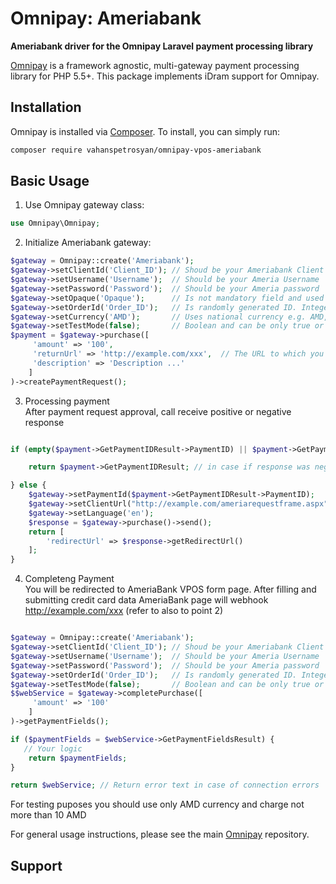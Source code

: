 # Omnipay: Ameriabank

**Ameriabank driver for the Omnipay Laravel payment processing library**

[Omnipay](https://github.com/thephpleague/omnipay) is a framework agnostic, multi-gateway payment
processing library for PHP 5.5+. This package implements iDram support for Omnipay.

## Installation

Omnipay is installed via [Composer](http://getcomposer.org/). To install, you can simply run:
 ```` bash
composer require vahanspetrosyan/omnipay-vpos-ameriabank
````

## Basic Usage

1. Use Omnipay gateway class:

```php
use Omnipay\Omnipay;
```

2. Initialize Ameriabank gateway:

```php
$gateway = Omnipay::create('Ameriabank');
$gateway->setClientId('Client_ID'); // Shoud be your Ameriabank Client ID (e.g. 7e7ef8ff-6300-4a78-bb31-3ad1a8c67d5f)
$gateway->setUsername('Username');  // Should be your Ameria Username 
$gateway->setPassword('Password');  // Should be your Ameria password
$gateway->setOpaque('Opaque');      // Is not mandatory field and used as additional information during information exchange 
$gateway->setOrderId('Order_ID');   // Is randomly generated ID. Integer which is generated by using system local time e.g. time()
$gateway->setCurrency('AMD');       // Uses national currency e.g. AMD, USD, EUR 
$gateway->setTestMode(false);       // Boolean and can be only true or false
$payment = $gateway->purchase([             
     'amount' => '100',         
     'returnUrl' => 'http://example.com/xxx',  // The URL to which you will be redirected after completing the purchase. Please also refer to poin 4 below
     'description' => 'Description ...'
    ]
)->createPaymentRequest();
```

3. Processing payment <br>
After payment request approval, call receive positive or negative response 

```php

if (empty($payment->GetPaymentIDResult->PaymentID) || $payment->GetPaymentIDResult->Respmessage != 'OK') {

    return $payment->GetPaymentIDResult; // in case if response was negative (rejected).

} else {
    $gateway->setPaymentId($payment->GetPaymentIDResult->PaymentID);            //if positive, call receive payment ID 
    $gateway->setClientUrl("http://example.com/ameriarequestframe.aspx");       // Setting /ameriarequestframe.aspx inside your site
    $gateway->setLanguage('en');
    $response = $gateway->purchase()->send();                                   // generate unique URL 
    return [
        'redirectUrl' => $response->getRedirectUrl()                            // redirection to previously generated unique URL 
    ];
}


```

4. Completeng Payment <br>
You will be redirected to AmeriaBank VPOS form page. 
After filling and submitting credit card data AmeriaBank page will webhook http://example.com/xxx (refer to also to point 2)

```php

$gateway = Omnipay::create('Ameriabank');
$gateway->setClientId('Client_ID'); // Shoud be your Ameriabank Client ID (e.g. 7e7ef8ff-6300-4a78-bb31-3ad1a8c67d5f)
$gateway->setUsername('Username');  // Should be your Ameria Username 
$gateway->setPassword('Password');  // Should be your Ameria password
$gateway->setOrderId('Order_ID');   // Is randomly generated ID. Integer which is generated by using system local time e.g. time()
$gateway->setTestMode(false);       // Boolean and can be only true or false
$$webService = $gateway->completePurchase([             
     'amount' => '100'
    ]
)->getPaymentFields();

if ($paymentFields = $webService->GetPaymentFieldsResult) {
   // Your logic
    return $paymentFields;
}

return $webService; // Return error text in case of connection errors

```
For testing puposes you should use only AMD currency and charge not more than 10 AMD 

For general usage instructions, please see the main [Omnipay](https://github.com/thephpleague/omnipay)
repository.

## Support
